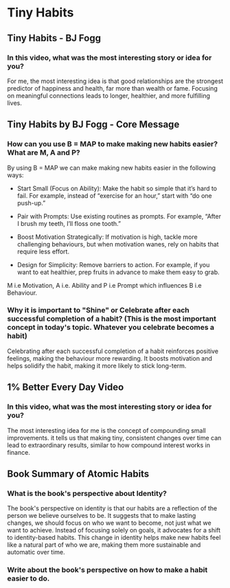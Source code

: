 # Tiny Habits

## Tiny Habits - BJ Fogg
### In this video, what was the most interesting story or idea for you?
For me, the most interesting idea is that good relationships are the strongest predictor of happiness and health, far more than wealth or fame. Focusing on meaningful connections leads to longer, healthier, and more fulfilling lives.

## Tiny Habits by BJ Fogg - Core Message
### How can you use B = MAP to make making new habits easier? What are M, A and P?
By using B = MAP we can make making new habits easier in the following ways:

* Start Small (Focus on Ability): Make the habit so simple that it’s hard to fail. For example, instead of “exercise for an hour,” start with “do one push-up.”

* Pair with Prompts: Use existing routines as prompts. For example, “After I brush my teeth, I’ll floss one tooth.”

* Boost Motivation Strategically: If motivation is high, tackle more challenging behaviours, but when motivation wanes, rely on habits that require less effort.

* Design for Simplicity: Remove barriers to action. For example, if you want to eat healthier, prep fruits in advance to make them easy to grab.

M i.e Motivation, A i.e. Ability and P i.e Prompt  which influences B i.e Behaviour.

### Why it is important to "Shine" or Celebrate after each successful completion of a habit? (This is the most important concept in today's topic. Whatever you celebrate becomes a habit)

Celebrating after each successful completion of a habit reinforces positive feelings, making the behaviour more rewarding. It boosts motivation and helps solidify the habit, making it more likely to stick long-term.

## 1% Better Every Day Video

### In this video, what was the most interesting story or idea for you?
The most interesting idea for me is the concept of compounding small improvements. it tells us that making tiny, consistent changes over time can lead to extraordinary results, similar to how compound interest works in finance.

## Book Summary of Atomic Habits

### What is the book's perspective about Identity?

The book's perspective on identity is that our habits are a reflection of the person we believe ourselves to be. It suggests that to make lasting changes, we should focus on who we want to become, not just what we want to achieve. Instead of focusing solely on goals, it advocates for a shift to identity-based habits. This change in identity helps make new habits feel like a natural part of who we are, making them more sustainable and automatic over time. 

### Write about the book's perspective on how to make a habit easier to do.



